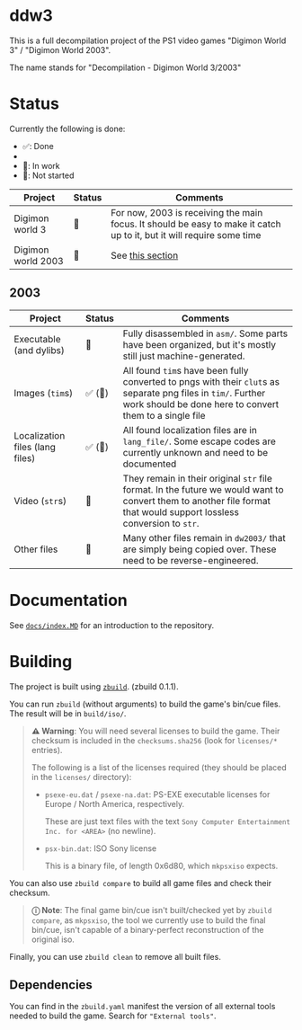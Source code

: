 # ddw3

This is a full decompilation project of the PS1 video games "Digimon World 3" / "Digimon World 2003".

The name stands for "Decompilation - Digimon World 3/2003"

# Status

Currently the following is done:

- ✅: Done
-
- 🚧: In work
- 🛑: Not started

| Project            | Status | Comments                                                                                                              |
| ------------------ | ------ | --------------------------------------------------------------------------------------------------------------------- |
| Digimon world 3    | 🛑     | For now, 2003 is receiving the main focus. It should be easy to make it catch up to it, but it will require some time |
| Digimon world 2003 | 🚧     | See [this section](##2003)                                                                                            |

## 2003

| Project                         | Status  | Comments                                                                                                                                                                 |
| ------------------------------- | ------- | ------------------------------------------------------------------------------------------------------------------------------------------------------------------------ |
| Executable (and dylibs)         | 🚧      | Fully disassembled in `asm/`. Some parts have been organized, but it's mostly still just machine-generated.                                                              |
| Images (`tim`s)                 | ✅ (🚧) | All found `tim`s have been fully converted to pngs with their `clut`s as separate png files in `tim/`. Further work should be done here to convert them to a single file |
| Localization files (lang files) | ✅ (🚧) | All found localization files are in `lang_file/`. Some escape codes are currently unknown and need to be documented                                                      |
| Video (`str`s)                  | 🛑      | They remain in their original `str` file format. In the future we would want to convert them to another file format that would support lossless conversion to `str`.     |
| Other files                     | 🛑      | Many other files remain in `dw2003/` that are simply being copied over. These need to be reverse-engineered.                                                             |

# Documentation

See [`docs/index.MD`]() for an introduction to the repository.

# Building

The project is built using [`zbuild`](https://github.com/Zenithsiz/zbuild). (zbuild 0.1.1).

You can run `zbuild` (without arguments) to build the game's bin/cue files. The result will be in `build/iso/`.

> **⚠ Warning**: You will need several licenses to build the game. Their checksum is included
> in the `checksums.sha256` (look for `licenses/*` entries).
>
> The following is a list
> of the licenses required (they should be placed in the `licenses/` directory):
>
> - `psexe-eu.dat` / `psexe-na.dat`: PS-EXE executable licenses for Europe / North America, respectively.
>
>   These are just text files with the text `Sony Computer Entertainment Inc. for <AREA>` (no newline).
>
> - `psx-bin.dat`: ISO Sony license
>
>   This is a binary file, of length 0x6d80, which `mkpsxiso` expects.

You can also use `zbuild compare` to build all game files and check their checksum.

> **ⓘ Note**: The final game bin/cue isn't built/checked yet by `zbuild compare`, as `mkpsxiso`,
> the tool we currently use to build the final bin/cue, isn't capable of a binary-perfect
> reconstruction of the original iso.

Finally, you can use `zbuild clean` to remove all built files.

## Dependencies

You can find in the `zbuild.yaml` manifest the version of all external
tools needed to build the game. Search for `"External tools"`.
